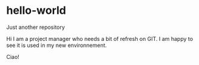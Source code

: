 # hello-world
Just another repository

Hi I am a project manager who needs a bit of refresh on GIT.
I am happy to see it is used in my new environnement.

Ciao!

